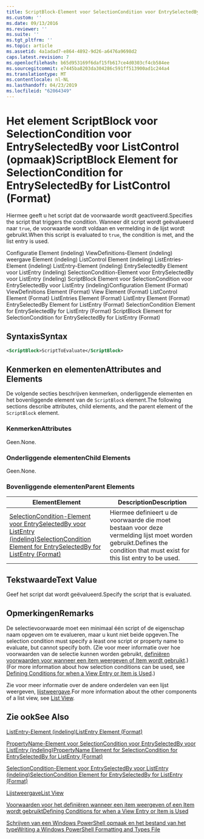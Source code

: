 ```yaml
---
title: ScriptBlock-Element voor SelectionCondition voor EntrySelectedBy voor ListControl (indeling) | Microsoft Docs
ms.custom: ''
ms.date: 09/13/2016
ms.reviewer: ''
ms.suite: ''
ms.tgt_pltfrm: ''
ms.topic: article
ms.assetid: 4a1adad7-e864-4892-9d26-a6476a9698d2
caps.latest.revision: 7
ms.openlocfilehash: b65d953169f6daf15fb617ce4d0303cf4cb584ee
ms.sourcegitcommit: e7445ba8203da304286c591ff513900ad1c244a4
ms.translationtype: MT
ms.contentlocale: nl-NL
ms.lasthandoff: 04/23/2019
ms.locfileid: "62064349"
---
```

# <a name="scriptblock-element-for-selectioncondition-for-entryselectedby-for-listcontrol-format"></a><span data-ttu-id="82306-102">Het element ScriptBlock voor SelectionCondition voor EntrySelectedBy voor ListControl (opmaak)</span><span class="sxs-lookup"><span data-stu-id="82306-102">ScriptBlock Element for SelectionCondition for EntrySelectedBy for ListControl (Format)</span></span>

<span data-ttu-id="82306-103">Hiermee geeft u het script dat de voorwaarde wordt geactiveerd.</span><span class="sxs-lookup"><span data-stu-id="82306-103">Specifies the script that triggers the condition.</span></span> <span data-ttu-id="82306-104">Wanneer dit script wordt geëvalueerd naar `true`, de voorwaarde wordt voldaan en vermelding in de lijst wordt gebruikt.</span><span class="sxs-lookup"><span data-stu-id="82306-104">When this script is evaluated to `true`, the condition is met, and the list entry is used.</span></span>

<span data-ttu-id="82306-105">Configuratie Element (indeling) ViewDefinitions-Element (indeling) weergave Element (indeling) ListControl Element (indeling) ListEntries-Element (indeling) ListEntry-Element (indeling) EntrySelectedBy Element voor ListEntry (indeling) SelectionCondition-Element voor EntrySelectedBy voor ListEntry (indeling) ScriptBlock Element voor SelectionCondition voor EntrySelectedBy voor ListEntry (indeling)</span><span class="sxs-lookup"><span data-stu-id="82306-105">Configuration Element (Format) ViewDefinitions Element (Format) View Element (Format) ListControl Element (Format) ListEntries Element (Format) ListEntry Element (Format) EntrySelectedBy Element for ListEntry (Format) SelectionCondition Element for EntrySelectedBy for ListEntry (Format) ScriptBlock Element for SelectionCondition for EntrySelectedBy for ListEntry (Format)</span></span>

## <a name="syntax"></a><span data-ttu-id="82306-106">Syntaxis</span><span class="sxs-lookup"><span data-stu-id="82306-106">Syntax</span></span>

```xml
<ScriptBlock>ScriptToEvaluate</ScriptBlock>
```

## <a name="attributes-and-elements"></a><span data-ttu-id="82306-107">Kenmerken en elementen</span><span class="sxs-lookup"><span data-stu-id="82306-107">Attributes and Elements</span></span>

<span data-ttu-id="82306-108">De volgende secties beschrijven kenmerken, onderliggende elementen en het bovenliggende element van de `ScriptBlock` element.</span><span class="sxs-lookup"><span data-stu-id="82306-108">The following sections describe attributes, child elements, and the parent element of the `ScriptBlock` element.</span></span>

### <a name="attributes"></a><span data-ttu-id="82306-109">Kenmerken</span><span class="sxs-lookup"><span data-stu-id="82306-109">Attributes</span></span>

<span data-ttu-id="82306-110">Geen.</span><span class="sxs-lookup"><span data-stu-id="82306-110">None.</span></span>

### <a name="child-elements"></a><span data-ttu-id="82306-111">Onderliggende elementen</span><span class="sxs-lookup"><span data-stu-id="82306-111">Child Elements</span></span>

<span data-ttu-id="82306-112">Geen.</span><span class="sxs-lookup"><span data-stu-id="82306-112">None.</span></span>

### <a name="parent-elements"></a><span data-ttu-id="82306-113">Bovenliggende elementen</span><span class="sxs-lookup"><span data-stu-id="82306-113">Parent Elements</span></span>

|<span data-ttu-id="82306-114">Element</span><span class="sxs-lookup"><span data-stu-id="82306-114">Element</span></span>|<span data-ttu-id="82306-115">Description</span><span class="sxs-lookup"><span data-stu-id="82306-115">Description</span></span>|
|-------------|-----------------|
|[<span data-ttu-id="82306-116">SelectionCondition-Element voor EntrySelectedBy voor ListEntry (indeling)</span><span class="sxs-lookup"><span data-stu-id="82306-116">SelectionCondition Element for EntrySelectedBy for ListEntry (Format)</span></span>](./selectioncondition-element-for-entryselectedby-for-listcontrol-format.md)|<span data-ttu-id="82306-117">Hiermee definieert u de voorwaarde die moet bestaan voor deze vermelding lijst moet worden gebruikt.</span><span class="sxs-lookup"><span data-stu-id="82306-117">Defines the condition that must exist for this list entry to be used.</span></span>|

## <a name="text-value"></a><span data-ttu-id="82306-118">Tekstwaarde</span><span class="sxs-lookup"><span data-stu-id="82306-118">Text Value</span></span>

<span data-ttu-id="82306-119">Geef het script dat wordt geëvalueerd.</span><span class="sxs-lookup"><span data-stu-id="82306-119">Specify the script that is evaluated.</span></span>

## <a name="remarks"></a><span data-ttu-id="82306-120">Opmerkingen</span><span class="sxs-lookup"><span data-stu-id="82306-120">Remarks</span></span>

<span data-ttu-id="82306-121">De selectievoorwaarde moet een minimaal één script of de eigenschap naam opgeven om te evalueren, maar u kunt niet beide opgeven.</span><span class="sxs-lookup"><span data-stu-id="82306-121">The selection condition must specify a least one script or property name to evaluate, but cannot specify both.</span></span> <span data-ttu-id="82306-122">(Zie voor meer informatie over hoe voorwaarden van de selectie kunnen worden gebruikt, [definiëren voorwaarden voor wanneer een item weergeven of Item wordt gebruikt](./defining-conditions-for-displaying-data.md).)</span><span class="sxs-lookup"><span data-stu-id="82306-122">(For more information about how selection conditions can be used, see [Defining Conditions for when a View Entry or Item is Used](./defining-conditions-for-displaying-data.md).)</span></span>

<span data-ttu-id="82306-123">Zie voor meer informatie over de andere onderdelen van een lijst weergeven, [lijstweergave](./creating-a-list-view.md).</span><span class="sxs-lookup"><span data-stu-id="82306-123">For more information about the other components of a list view, see [List View](./creating-a-list-view.md).</span></span>

## <a name="see-also"></a><span data-ttu-id="82306-124">Zie ook</span><span class="sxs-lookup"><span data-stu-id="82306-124">See Also</span></span>

[<span data-ttu-id="82306-125">ListEntry-Element (indeling)</span><span class="sxs-lookup"><span data-stu-id="82306-125">ListEntry Element (Format)</span></span>](./listentry-element-for-listcontrol-format.md)

[<span data-ttu-id="82306-126">PropertyName-Element voor SelectionCondition voor EntrySelectedBy voor ListEntry (indeling)</span><span class="sxs-lookup"><span data-stu-id="82306-126">PropertyName Element for SelectionCondition for EntrySelectedBy for ListEntry (Format)</span></span>](./propertyname-element-for-selectioncondition-for-entryselectedby-for-listcontrol-format.md)

[<span data-ttu-id="82306-127">SelectionCondition-Element voor EntrySelectedBy voor ListEntry (indeling)</span><span class="sxs-lookup"><span data-stu-id="82306-127">SelectionCondition Element for EntrySelectedBy for ListEntry (Format)</span></span>](./selectioncondition-element-for-entryselectedby-for-listcontrol-format.md)

[<span data-ttu-id="82306-128">Lijstweergave</span><span class="sxs-lookup"><span data-stu-id="82306-128">List View</span></span>](./creating-a-list-view.md)

[<span data-ttu-id="82306-129">Voorwaarden voor het definiëren wanneer een item weergeven of een Item wordt gebruikt</span><span class="sxs-lookup"><span data-stu-id="82306-129">Defining Conditions for when a View Entry or Item is Used</span></span>](./defining-conditions-for-displaying-data.md)

[<span data-ttu-id="82306-130">Schrijven van een Windows PowerShell opmaak en het bestand van het type</span><span class="sxs-lookup"><span data-stu-id="82306-130">Writing a Windows PowerShell Formatting and Types File</span></span>](./writing-a-powershell-formatting-file.md)

